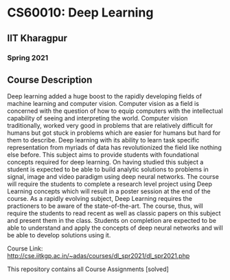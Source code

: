 # CS60010: Deep Learning
## IIT Kharagpur
### Spring 2021
## Course Description

Deep learning added a huge boost to the rapidly developing fields of machine learning and computer vision. Computer vision as a field is concerned with the question of how to equip computers with the intellectual capability of seeing and interpreting the world. Computer vision traditionally, worked very good in problems that are relatively difficult for humans but got stuck in problems which are easier for humans but hard for them to describe. Deep learning with its ability to learn task specific representation from myriads of data has revolutionized the field like nothing else before. This subject aims to provide students with foundational concepts required for deep learning. On having studied this subject a student is expected to be able to build analytic solutions to problems in signal, image and video paradigm using deep neural networks. The course will require the students to complete a research level project using Deep Learning concepts which will result in a poster session at the end of the course. As a rapidly evolving subject, Deep Learning requires the practioners to be aware of the state-of-the-art. The course, thus, will require the students to read recent as well as classic papers on this subject and present them in the class. Students on completion are expected to be able to understand and apply the concepts of deep neural networks and will be able to develop solutions using it.

Course Link: http://cse.iitkgp.ac.in/~adas/courses/dl_spr2021/dl_spr2021.php

This repository contains all Course Assignments [solved]

